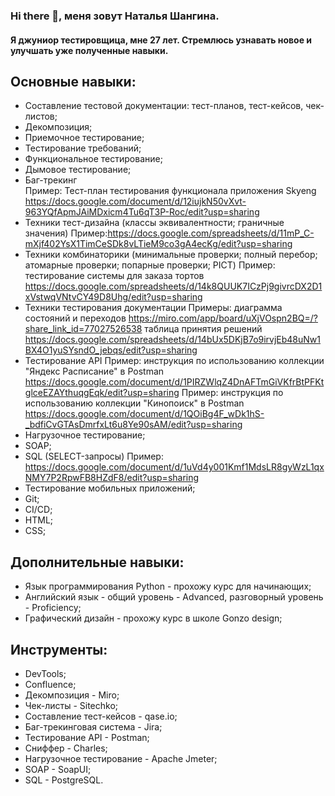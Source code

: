 ### Hi there 👋, меня зовут Наталья Шангина.
#### Я джуниор тестировщица, мне 27 лет. Стремлюсь узнавать новое и улучшать уже полученные навыки.
## Основные навыки:
- Составление тестовой документации: тест-планов, тест-кейсов, чек-листов;
- Декомпозиция;
- Приемочное тестирование;
- Тестирование требований;
- Функциональное тестирование;
- Дымовое тестирование;
- Баг-трекинг  
Пример: Тест-план тестирования функционала приложения Skyeng https://docs.google.com/document/d/12iujkN50vXvt-963YQfApmJAiMDxicm4Tu6qT3P-Roc/edit?usp=sharing
- Техники тест-дизайна (классы эквивалентности; граничные значения)
Пример:https://docs.google.com/spreadsheets/d/11mP_C-mXjf402YsX1TimCeSDk8vLTieM9co3gA4ecKg/edit?usp=sharing
- Техники комбинаторики (минимальные проверки; полный перебор; атомарные проверки; попарные проверки; PICT)
Пример: тестирование системы для заказа тортов https://docs.google.com/spreadsheets/d/14k8QUUK7ICzPj9givrcDX2D1xVstwqVNtvCY49D8Uhg/edit?usp=sharing
- Техники тестирования документации 
Примеры: диаграмма состояний и переходов https://miro.com/app/board/uXjVOspn2BQ=/?share_link_id=77027526538
таблица принятия решений https://docs.google.com/spreadsheets/d/14bUx5DKjB7o9irvjEb48uNw1BX4O1yuSYsndO_jebqs/edit?usp=sharing
- Тестирование API
Пример: инструкция по использованию коллекции "Яндекс Расписание" в Postman https://docs.google.com/document/d/1PIRZWlqZ4DnAFTmGiVKfrBtPFKtglceEZAYthuqgEqk/edit?usp=sharing
Пример: инструкция по использованию коллекции "Кинопоиск" в Postman https://docs.google.com/document/d/1QOiBg4F_wDk1hS-_bdfiCvGTAsDmrfxLt6u8Ye90sAM/edit?usp=sharing 
- Нагрузочное тестирование;
- SOAP;
- SQL (SELECT-запросы)
Пример: https://docs.google.com/document/d/1uVd4y001Kmf1MdsLR8gyWzL1qxNMY7P2RpwFB8HZdF8/edit?usp=sharing 
- Тестирование мобильных приложений;
- Git;
- CI/CD;
- HTML;
- CSS;
## Дополнительные навыки:
- Язык программирования Python - прохожу курс для начинающих;
- Английский язык - общий уровень - Advanced, разговорный уровень - Proficiency;
- Графический дизайн - прохожу курс в школе Gonzo design;
## Инструменты:
- DevTools;
- Confluence;
- Декомпозиция - Miro;
- Чек-листы - Sitechko;
- Составление тест-кейсов - qase.io;
- Баг-трекинговая система - Jira;
- Тестирование API - Postman;
- Сниффер - Charles;
- Нагрузочное тестирование - Apache Jmeter;
- SOAP - SoapUI;
- SQL - PostgreSQL.
